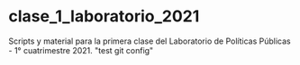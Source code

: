 # clase_1_laboratorio_2021
Scripts y material para la primera clase del Laboratorio de Políticas Públicas - 1° cuatrimestre 2021. 
"test git config" 
